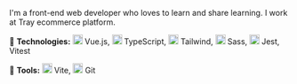 I'm a front-end web developer who loves to learn and share learning. I work at Tray ecommerce platform.

🦄 **Technologies:** <img src="https://img.icons8.com/color/48/000000/vue-js.png" width="18px"/> Vue.js, <img src="https://img.icons8.com/color/48/000000/typescript.png" width="18px"/> TypeScript, <img src="https://img.icons8.com/color/48/000000/tailwind_css.png" width="18px"/> Tailwind, <img src="https://sass-lang.com/assets/img/logos/logo-b6e1ef6e.svg" width="18px"/> Sass, <img src="https://miro.medium.com/max/600/1*RQwRLQ0yyCvYmRn_Nst5yg.png" width="18px"/> Jest, Vitest

💼 **Tools:** <img src="https://vitejs.dev/logo.svg" width="18px"/> Vite, <img src="https://git-scm.com/images/logos/downloads/Git-Icon-1788C.png" width="18px"/> Git
